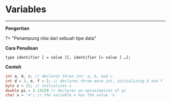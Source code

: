 # Variables

---

**Pengertian**

?> "Penampung nilai dari sebuah tipe data"

**Cara Penulisan**

```
type identifier [ = value ][, identifier [= value ] …];
```

**Contoh**

```java
int a, b, c; // declares three int: a, b, and c
int d = 3, e, f = 5; // declares three more int, initializing d and f
byte z = 22; // initializes z
double pi = 3.14159 // declares an aproximation of pi
char x = 'x'; // the variable x has the value 'x'
```
